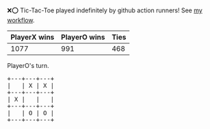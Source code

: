 :x::o: Tic-Tac-Toe played indefinitely by github action runners! See [my workflow](.github/workflows/play.yaml).

|PlayerX wins|PlayerO wins|Ties|
|-|-|-|
|1077|991|468|

PlayerO's turn.

<pre>
+---+---+---+
|   | X | X |
+---+---+---+
| X |   |   |
+---+---+---+
|   | O | O |
+---+---+---+
</pre>